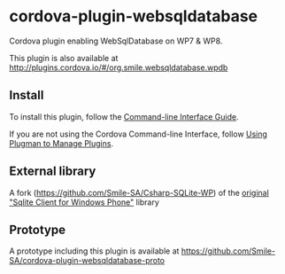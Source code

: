 # cordova-plugin-websqldatabase
Cordova plugin enabling WebSqlDatabase on WP7 & WP8.

This plugin is also available at http://plugins.cordova.io/#/org.smile.websqldatabase.wpdb

## Install
To install this plugin, follow the [Command-line Interface Guide](http://cordova.apache.org/docs/en/edge/guide_cli_index.md.html#The%20Command-line%20Interface).

If you are not using the Cordova Command-line Interface, follow [Using Plugman to Manage Plugins](http://cordova.apache.org/docs/en/edge/plugin_ref_plugman.md.html).

## External library
A fork (https://github.com/Smile-SA/Csharp-SQLite-WP) of the [original "Sqlite Client for Windows Phone"](http://sqlitewindowsphone.codeplex.com/) library

## Prototype
A prototype including this plugin is available at https://github.com/Smile-SA/cordova-plugin-websqldatabase-proto
